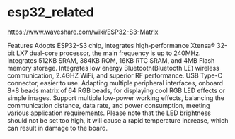 # esp32_related

https://www.waveshare.com/wiki/ESP32-S3-Matrix

Features
Adopts ESP32-S3 chip, integrates high-performance Xtensa® 32-bit LX7 dual-core processor, the main frequency is up to 240MHz.
Integrates 512KB SRAM, 384KB ROM, 16KB RTC SRAM, and 4MB Flash memory storage.
Integrates low energy Bluetooth(Bluetooth LE) wireless communication, 2.4GHZ WiFi, and superior RF performance.
USB Type-C connector, easier to use.
Adapting multiple peripheral interfaces, onboard 8*8 beads matrix of 64 RGB beads, for displaying cool RGB LED effects or simple images.
Support multiple low-power working effects, balancing the communication distance, data rate, and power consumption, meeting various application requirements.
Please note that the LED brightness should not be set too high, it will cause a rapid temperature increase, which can result in damage to the board.
